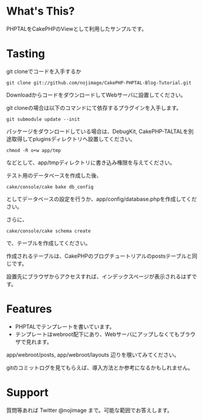 # What's This?

PHPTALをCakePHPのViewとして利用したサンプルです。

# Tasting

git cloneでコードを入手するか

    git clone git://github.com/nojimage/CakePHP-PHPTAL-Blog-Tutorial.git

DownloadからコードをダウンロードしてWebサーバに設置してください。

git cloneの場合は以下のコマンドにて依存するプラグインを入手します。

    git submodule update --init

パッケージをダウンロードしている場合は、DebugKit, CakePHP-TALTALを別途取得してpluginsディレクトリへ設置してください。

    chmod -R o+w app/tmp

などとして、app/tmpディレクトリに書き込み権限を与えてください。

テスト用のデータベースを作成した後、

    cake/console/cake bake db_config

としてデータベースの設定を行うか、app/config/database.phpを作成してください。

さらに、

    cake/console/cake schema create

で、テーブルを作成してください。

作成されるテーブルは、CakePHPのブログチュートリアルのpostsテーブルと同じです。

設置先にブラウザからアクセスすれば、インデックスページが表示されるはずです。

# Features

* PHPTALでテンプレートを書いています。
* テンプレートはwebroot配下にあり、Webサーバにアップしなくてもブラウザで見れます。

app/webroot/posts, app/webroot/layouts 辺りを覗いてみてください。

gitのコミットログを見てもらえば、導入方法とか参考になるかもしれません。

# Support

質問等あれば Twitter @nojimage まで。可能な範囲でお答えします。

